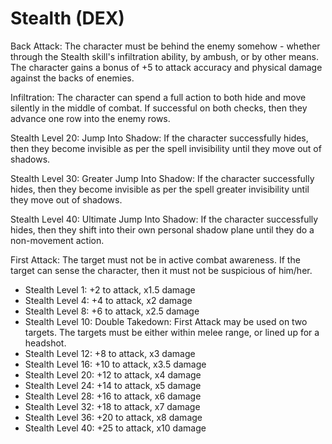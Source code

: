 # Stealth (DEX)

Back Attack: The character must be behind the enemy somehow - whether through the Stealth skill's infiltration ability, by ambush, or by other means. The character gains a bonus of +5 to attack accuracy and physical damage against the backs of enemies.

Infiltration: The character can spend a full action to both hide and move silently in the middle of combat. If successful on both checks, then they advance one row into the enemy rows.

Stealth Level 20: Jump Into Shadow: If the character successfully hides, then they become invisible as per the spell invisibility until they move out of shadows.

Stealth Level 30: Greater Jump Into Shadow: If the character successfully hides, then they become invisible as per the spell greater invisibility until they move out of shadows.

Stealth Level 40: Ultimate Jump Into Shadow: If the character successfully hides, then they shift into their own personal shadow plane until they do a non-movement action.

First Attack: The target must not be in active combat awareness. If the target can sense the character, then it must not be suspicious of him/her.

- Stealth Level 1: +2 to attack, x1.5 damage
- Stealth Level 4: +4 to attack, x2 damage
- Stealth Level 8: +6 to attack, x2.5 damage
- Stealth Level 10: Double Takedown: First Attack may be used on two targets. The targets must be either within melee range, or lined up for a headshot.
- Stealth Level 12: +8 to attack, x3 damage
- Stealth Level 16: +10 to attack, x3.5 damage
- Stealth Level 20: +12 to attack, x4 damage
- Stealth Level 24: +14 to attack, x5 damage
- Stealth Level 28: +16 to attack, x6 damage
- Stealth Level 32: +18 to attack, x7 damage
- Stealth Level 36: +20 to attack, x8 damage
- Stealth Level 40: +25 to attack, x10 damage
